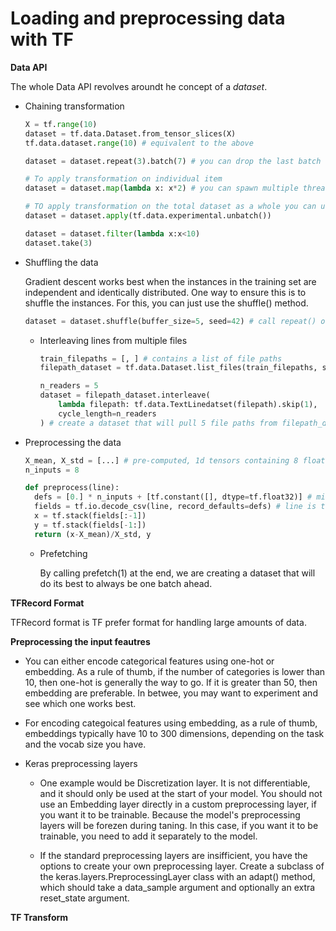 # Loading and preprocessing data with TF

**Data API**

The  whole Data API revolves aroundt he concept of a *dataset*. 

* Chaining transformation

  ```python
  X = tf.range(10)
  dataset = tf.data.Dataset.from_tensor_slices(X)
  tf.data.dataset.range(10) # equivalent to the above

  dataset = dataset.repeat(3).batch(7) # you can drop the last batch so that every batch has the same size by setting drop_remainder=True

  # To apply transformation on individual item
  dataset = dataset.map(lambda x: x*2) # you can spawn multiple threads by setting num_parallel_calls arguments

  # TO apply transformation on the total dataset as a whole you can use apply()
  dataset = dataset.apply(tf.data.experimental.unbatch())

  dataset = dataset.filter(lambda x:x<10)
  dataset.take(3)
  ```

* Shuffling the data

  Gradient descent works best when the instances in the training set are independent and identically distributed. One way to ensure this is to shuffle the instances. For this, you can just use the shuffle() method. 

  ```python
  dataset = dataset.shuffle(buffer_size=5, seed=42) # call repeat() on a shuffled dataset will generate a new order at every iteration. This is generally a good idea, but if you prefer to reuse the same order at each iteration, you can set reshuffle_each_iteration=False
  ```
  * Interleaving lines from multiple files

    ```python
    train_filepaths = [, ] # contains a list of file paths
    filepath_dataset = tf.data.Dataset.list_files(train_filepaths, seed=42) # by default, the list_files() function returns a datset that shuffles the file paths. In general, this is a good thing, but you can set shuffle=False if you don't want to. 

    n_readers = 5
    dataset = filepath_dataset.interleave(
        lambda filepath: tf.data.TextLinedatset(filepath).skip(1),
        cycle_length=n_readers
    ) # create a dataset that will pull 5 file paths from filepath_dataset. By default, interleave() does not have paramllelism. you can set num_parallel_calls to the number of threads you want. you can even set tf.data.experimental.AUTOTUNE to make TF choose for the right number of threads dynamically. 
    ```
* Preprocessing the data

  ```python
  X_mean, X_std = [...] # pre-computed, 1d tensors containing 8 floats, one for each feature
  n_inputs = 8

  def preprocess(line):
    defs = [0.] * n_inputs + [tf.constant([], dtype=tf.float32)] # missing value in feature columns are default to 0 and they are floats. Target is floats, and there is no default value, if it encoutners a missing value it would raise an exception. 
    fields = tf.io.decode_csv(line, record_defaults=defs) # line is the line to parse, the second is an array containing the default value for each column in the csv file. This returns a list of sclaer tensors (one per column)
    x = tf.stack(fields[:-1])
    y = tf.stack(fields[-1:])
    return (x-X_mean)/X_std, y
  ```
  * Prefetching 

    By calling prefetch(1) at the end, we are creating a dataset that will do its best to always be one batch ahead.  
  
**TFRecord Format**

TFRecord format is TF prefer format for handling large amounts of data. 

**Preprocessing the input feautres**

* You can either encode categorical features using one-hot or embedding. As a rule of thumb, if the number of categories is lower than 10, then one-hot is generally the way to go. If it is greater than 50, then embedding are preferable. In betwee, you may want to experiment and see which one works best. 
  
* For encoding categoical features using embedding, as a rule of thumb, embeddings typically have 10 to 300 dimensions, depending on the task and the vocab size you have. 

* Keras preprocessing layers

  * One example would be Discretization layer. It is not differentiable, and it should only be used at the start of your model. You should not use an Embedding layer directly in a custom preprocessing layer, if you want it to be trainable. Because the model's preprocessing layers will be forezen during taning. In this case, if you want it to be trainable, you need to add it separately to the model. 

  * If the standard preprocessing layers are insifficient, you have the options to create your own preprocessing layer. Create a subclass of the keras.layers.PreprocessingLayer class with an adapt() method, which should take a data_sample argument and optionally an extra reset_state argument. 

**TF Transform**

